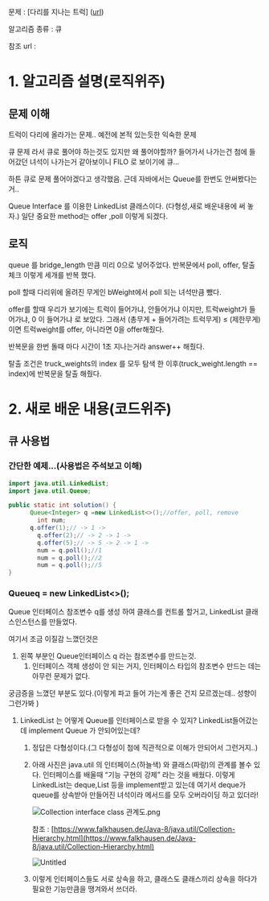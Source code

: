 문제 : [다리를 지나는 트럭] ([url](https://programmers.co.kr/learn/courses/30/lessons/42583?language=java))

알고리즘 종류 : 큐

참조 url : 

# 1. 알고리즘 설명(로직위주)

## 문제 이해

트럭이 다리에 올라가는 문제.. 예전에 본적 있는듯한 익숙한 문제

큐 문제 라서 큐로 풀어야 하는것도 있지만 왜 풀어야할까? 들어가서 나가는건 첨에 들어갔던 녀석이 나가는거 같아보이니 FILO 로 보이기에 큐...

하튼 큐로 문제 풀어야겠다고 생각했음. 근데 자바에서는 Queue를 한번도 안써봤다는거..

Queue Interface 를 이용한 LinkedList 클래스이다. (다형성,새로 배운내용에 써 놓자.) 일단 중요한 method는 offer ,poll 이렇게 되겠다.

## 로직

queue 를 bridge_length 만큼 미리 0으로 넣어주었다. 반복문에서 poll, offer, 탈출체크 이렇게 세개를 반복 했다. 

poll 할때 다리위에 올려진 무게인 bWeight에서 poll 되는 녀석만큼 뺐다.

offer를 할때 우리가 보기에는 트럭이 들어가냐, 안들어가냐 이지만, 트럭weight가 들어가냐, 0 이 들어가냐 로 보았다. 그래서 (총무게 + 들어가려는 트럭무게) ≤ (제한무게) 이면 트럭weight를 offer, 아니라면 0을 offer해줬다.

반복문을 한번 돌때 마다 시간이 1초 지나는거라 answer++  해줬다.

탈출 조건은 truck_weights의 index 를 모두 탐색 한 이후(truck_weight.length == index)에 반복문을 탈출 해줬다. 

### 

# 2. 새로 배운 내용(코드위주)

## 큐 사용법

### 간단한 예제...(사용법은 주석보고 이해)

```java
import java.util.LinkedList;
import java.util.Queue;

public static int solution() {
	  Queue<Integer> q =new LinkedList<>();//offer, poll, remove
		int num;
	  q.offer(1);// -> 1 ->
		q.offer(2);// -> 2 -> 1 ->
		q.offer(5);// -> 5 -> 2 -> 1 ->
		num = q.poll();//1
		num = q.poll();//2
		num = q.poll();//5
}
```

### Queue<Integer>q = new LinkedList<>();

Queue 인터페이스 참조변수 q를 생성 하여 클래스를 컨트롤 할거고, LinkedList 클래스인스턴스를 만들었다.

여기서 조금 이질감 느꼈던것은 

1. 왼쪽 부분인 Queue인터페이스 q 라는 참조변수를 만드는것.
    1. 인터페이스 객체 생성이 안 되는 거지, 인터페이스 타입의 참조변수 만드는 데는 아무런 문제가 없다.

궁금증을 느꼈던 부분도 있다.(이렇게 파고 들어 가는게 좋은 건지 모르겠는데.. 성향이 그런가봐 )

1. LinkedList 는 어떻게 Queue를 인터페이스로 받을 수 있지? LinkedList들어갔는데 implement Queue 가 안되어있는데?
    1. 정답은 다형성이다.(그 다형성이 첨에 직관적으로 이해가 안되어서 그런거지..)
    2. 아래 사진은 java.util 의 인터페이스(하늘색) 와 클래스(파랑)의 관계를 볼수 있다. 인터페이스를 배울때 “기능 구현의 강제” 라는 것을 배웠다. 이렇게  LinkedList는 deque,List 등을 implement받고 있는데 여기서 deque가 queue를 상속받아 만들어진 녀석이라 메서드를 모두 오버라이딩 하고 있더라!
        
        ![Collection interface class 관계도.png](https://s3-us-west-2.amazonaws.com/secure.notion-static.com/d45d0c7f-14e0-4637-b23f-cc3cd98f1432/Collection_interface_class_관계도.png)
        
        참조 : [https://www.falkhausen.de/Java-8/java.util/Collection-Hierarchy.html](https://www.falkhausen.de/Java-8/java.util/Collection-Hierarchy.html)
        
        ![Untitled](https://s3-us-west-2.amazonaws.com/secure.notion-static.com/367faeb4-d52d-4bda-a900-7502de601a94/Untitled.png)
        
    3. 이렇게 인터페이스들도 서로 상속을 하고, 클래스도 클래스끼리 상속을 하다가 필요한 기능만큼을 땡겨와서 쓰더라.